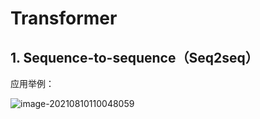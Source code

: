 # Transformer



## 1. Sequence-to-sequence（Seq2seq）

应用举例：

![image-20210810110048059](https://kinvy-images.oss-cn-beijing.aliyuncs.com/Images/image-20210810110048059.png)